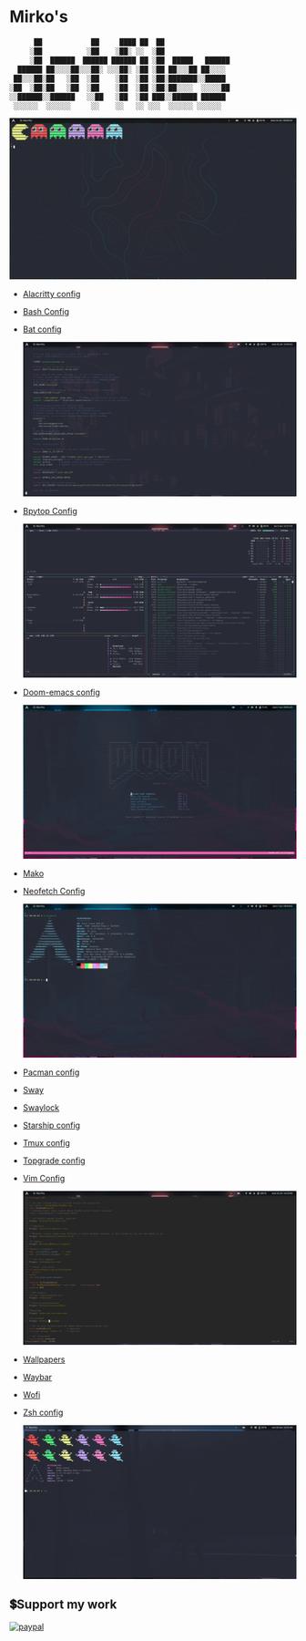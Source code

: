 # Mirko's

```
      ██            ██     ████ ██  ██
     ░██           ░██    ░██░ ░░  ░██
     ░██  ██████  ██████ ██████ ██ ░██  █████   ██████
  ██████ ██░░░░██░░░██░ ░░░██░ ░██ ░██ ██░░░██ ██░░░░
 ██░░░██░██   ░██  ░██    ░██  ░██ ░██░███████░░█████
░██  ░██░██   ░██  ░██    ░██  ░██ ░██░██░░░░  ░░░░░██
░░██████░░██████   ░░██   ░██  ░██ ███░░██████ ██████
 ░░░░░░  ░░░░░░     ░░    ░░   ░░ ░░░  ░░░░░░ ░░░░░░
```

![dotfiles](https://raw.githubusercontent.com/Mirko-r/dotfiles/main/img/Schermata%20da%202021-10-31%2009-06-34.png)

- [Alacritty config](./.config/alacritty/alacritty.yml)
- [Bash Config](./.bashrc)
- [Bat config](./.config/bat/config)

  ![bat](./img/bat.png)

- [Bpytop Config](./.config/bpytop/bpytop.conf)

  ![bpytop](./img/bpytop.png)

- [Doom-emacs config](./.doom.d/)

  ![doom](./img/doom-emacs.png)

- [Mako](./.config/mako/config)

- [Neofetch Config](./.config/neofetch/config.conf)

  ![neofetch](./img/neofetch.png)

- [Pacman config](./etc/pacman.conf)
- [Sway](./.config/sway/config)
- [Swaylock](./.config/swaylock/config)
- [Starship config](./.config/starship.toml)
- [Tmux config](./.config/tmux/tmux.conf)
- [Topgrade config](./.config/topgrade.toml)
- [Vim Config](./etc/vimrc)
  
  ![vim](./img/vim.png)

- [Wallpapers](./wallpapers/)
- [Waybar](./.config/waybar)
- [Wofi](./.config/wofi)
- [Zsh config](./.zshrc)

  ![zsh](./img/zsh.png)

## 💲Support my work

[![paypal](https://img.shields.io/badge/PayPal-00457C?style=for-the-badge&logo=paypal&logoColor=white)](https://paypal.me/stupidamentepod)

